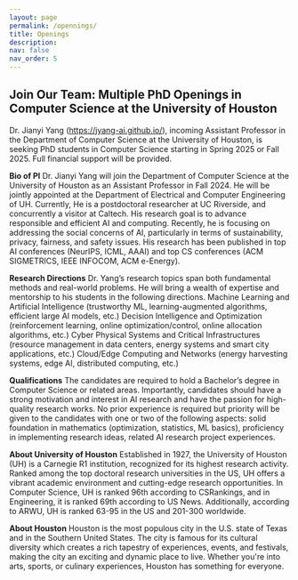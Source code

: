 ```yaml
---
layout: page
permalink: /opennings/
title: Openings
description: 
nav: false
nav_order: 5
---
```


## Join Our Team: Multiple PhD Openings in Computer Science at the University of Houston

Dr. Jianyi Yang (https://jyang-ai.github.io/), incoming Assistant Professor in the Department of Computer Science at the University of Houston, is seeking PhD students in Computer Science starting in Spring 2025 or Fall 2025. Full financial support will be provided.

**Bio of  PI** Dr. Jianyi Yang will join the Department of Computer Science at the University of Houston as an Assistant Professor in Fall 2024. He will be jointly appointed at the Department of Electrical and Computer Engineering of UH. Currently, He is a postdoctoral researcher at UC Riverside, and concurrently a visitor at Caltech. His research goal is to advance responsible and efficient AI and computing. Recently, he is focusing on addressing the social concerns of AI, particularly in terms of sustainability, privacy, fairness, and safety issues. His research has been published in top AI conferences (NeurIPS, ICML, AAAI) and top CS conferences (ACM SIGMETRICS, IEEE INFOCOM, ACM e-Energy). 

**Research Directions** 
Dr. Yang’s research topics span both fundamental methods and real-world problems. He will bring a wealth of expertise and mentorship to his students in the following directions.
Machine Learning and Artificial Intelligence (trustworthy ML, learning-augmented  algorithms, efficient large AI models, etc.)
Decision Intelligence and Optimization (reinforcement learning, online optimization/control, online allocation algorithms, etc.)
Cyber Physical Systems and Critical Infrastructures (resource management in data centers, energy systems and smart city applications, etc.)
Cloud/Edge Computing and Networks (energy harvesting systems, edge AI, distributed computing, etc.)

**Qualifications**
The candidates are required to hold a Bachelor’s degree in Computer Science or related areas. Importantly, candidates should have a strong motivation and interest in AI research and have the passion for high-quality research works. No prior experience is required but priority will be given to the candidates with one or two of the following aspects: solid foundation in mathematics (optimization, statistics, ML basics), proficiency in implementing research ideas, related AI research project experiences.



**About University of Houston**
Established in 1927, the University of Houston (UH) is a Carnegie R1 institution, recognized for its highest research activity. Ranked among the top doctoral research universities in the US, UH offers a vibrant academic environment and cutting-edge research opportunities. In Computer Science, UH is ranked 96th according to CSRankings, and in Engineering, it is ranked 69th according to US News. Additionally, according to ARWU, UH is ranked 63-95 in the US and 201-300 worldwide.

**About Houston**
Houston is the most populous city in the U.S. state of Texas and in the Southern United States.  The city is famous for its cultural diversity which creates a rich tapestry of experiences, events, and festivals, making the city an exciting and dynamic place to live.  Whether you're into arts, sports, or culinary experiences, Houston has something for everyone.
